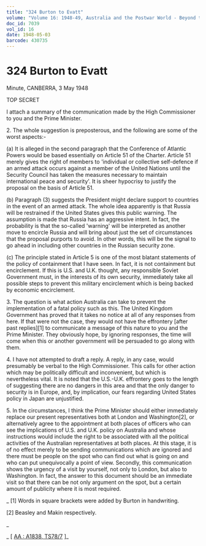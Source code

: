 ```yaml
---
title: "324 Burton to Evatt"
volume: "Volume 16: 1948-49, Australia and the Postwar World - Beyond the Region"
doc_id: 7039
vol_id: 16
date: 1948-05-03
barcode: 430735
---
```


# 324 Burton to Evatt

Minute, CANBERRA, 3 May 1948

TOP SECRET

I attach a summary of the communication made by the High Commissioner to you and the Prime Minister.

2\. The whole suggestion is preposterous, and the following are some of the worst aspects:-

(a) It is alleged in the second paragraph that the Conference of Atlantic Powers would be based essentially on Article 51 of the Charter. Article 51 merely gives the right of members to 'individual or collective self-defence if an armed attack occurs against a member of the United Nations until the Security Council has taken the measures necessary to maintain international peace and security'. It is sheer hypocrisy to justify the proposal on the basis of Article 51.

(b) Paragraph (3) suggests the President might declare support to countries in the event of an armed attack. The whole idea apparently is that Russia will be restrained if the United States gives this public warning. The assumption is made that Russia has an aggressive intent. In fact, the probability is that the so-called 'warning' will be interpreted as another move to encircle Russia and will bring about just the set of circumstances that the proposal purports to avoid. In other words, this will be the signal to go ahead in including other countries in the Russian security zone.

(c) The principle stated in Article 5 is one of the most blatant statements of the policy of containment that I have seen. In fact, it is not containment but encirclement. If this is U.S. and U.K. thought, any responsible Soviet Government must, in the interests of its own security, immediately take all possible steps to prevent this military encirclement which is being backed by economic encirclement.

3\. The question is what action Australia can take to prevent the implementation of a fatal policy such as this. The United Kingdom Government has proved that it takes no notice at all of any responses from here. If that were not the case, they would not have the effrontery [after past replies][1] to communicate a message of this nature to you and the Prime Minister. They obviously hope, by ignoring responses, the time will come when this or another government will be persuaded to go along with them.

4\. I have not attempted to draft a reply. A reply, in any case, would presumably be verbal to the High Commissioner. This calls for other action which may be politically difficult and inconvenient, but which is nevertheless vital. It is noted that the U.S.-U.K. effrontery goes to the length of suggesting there are no dangers in this area and that the only danger to security is in Europe, and, by implication, our fears regarding United States policy in Japan are unjustified.

5\. In the circumstances, I think the Prime Minister should either immediately replace our present representatives both at London and Washington[2], or alternatively agree to the appointment at both places of officers who can see the implications of U.S. and U.K. policy on Australia and whose instructions would include the right to be associated with all the political activities of the Australian representatives at both places. At this stage, it is of no effect merely to be sending communications which are ignored and there must be people on the spot who can find out what is going on and who can put unequivocally a point of view. Secondly, this communication shows the urgency of a visit by yourself, not only to London, but also to Washington. In fact, the answer to this document should be an immediate visit so that there can be not only argument on the spot, but a certain amount of publicity where it is most required.

_ [1] Words in square brackets were added by Burton in handwriting.

[2] Beasley and Makin respectively.

_

_ [ [AA : A1838, TS78/7](http://www.naa.gov.au/cgi-bin/Search?O=I&Number=430735) ]_
